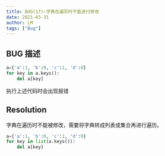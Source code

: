 ```yaml
---
title: BUG(17)—字典在遍历时不能进行修改
date: 2021-03-31
author: LM
tags: ["Bug"]
---
```


## BUG 描述

```python
a={'a':1, 'b':0, 'c':1, 'd':0}
for key in a.keys():
	del a[key]
```

执行上述代码时会出现报错

## Resolution

字典在遍历时不能被修改，需要将字典转成列表或集合再进行遍历。

```python
a={'a':1, 'b':0, 'c':1, 'd':0}
for key in list(a.keys()):
	del a[key]
```

